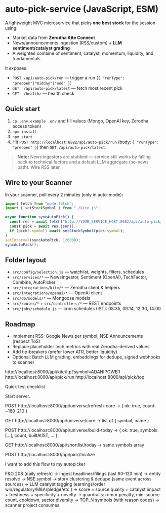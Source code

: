 # auto-pick-service (JavaScript, ESM)

A lightweight MVC microservice that picks **one best stock** for the session using:

- Market data from **Zerodha Kite Connect**
- News/announcements ingestion (RSS/custom) + **LLM sentiment/catalyst grading**
- A weighted combine of sentiment, catalyst, momentum, liquidity, and fundamentals

It exposes:

- `POST /api/auto-pick/run` — trigger a run (`{ "runType": "preopen"|"midday"|"eod" }`)
- `GET  /api/auto-pick/latest` — fetch most recent pick
- `GET  /healthz` — health check

## Quick start

1. `cp .env.example .env` and fill values (Mongo, OpenAI key, Zerodha access token)
2. `npm install`
3. `npm start`
4. Hit `POST http://localhost:8082/api/auto-pick/run` (body: `{ "runType": "preopen" }`) then `GET /api/auto-pick/latest`

> **Note:** News ingestors are stubbed — service still works by falling back to technical factors and a default LLM aggregate (no-news path). Wire RSS later.

## Wire to your Scanner

In your scanner, poll every 2 minutes (only in auto-mode):

```js
import fetch from "node-fetch";
import { setStockSymbol } from "./kite.js";

async function syncAutoPick() {
  const res = await fetch("http://YOUR_SERVICE_HOST:8082/api/auto-pick/latest");
  const pick = await res.json();
  if (pick?.symbol) await setStockSymbol(pick.symbol);
}
setInterval(syncAutoPick, 120000);
syncAutoPick();
```

## Folder layout

- `src/config/selection.js` — watchlist, weights, filters, schedules
- `src/services/*` — NewsIngestor, Sentiment (OpenAI), TechFactor, Combine, AutoPicker
- `src/integrations/kite/*` — Zerodha client & helpers
- `src/integrations/openai/*` — OpenAI client
- `src/db/models/*` — Mongoose models
- `src/routes/*` + `src/controllers/*` — REST endpoints
- `src/jobs/schedule.js` — cron schedules (IST): 08:35, 09:14, 12:30, 14:00

## Roadmap

- Implement RSS: Google News per symbol, NSE Announcements (respect ToS)
- Replace placeholder tech metrics with real Zerodha-derived values
- Add tie-breakers (prefer lower ATR, better liquidity)
- Optional: Batch LLM grading, embeddings for dedupe, signed webhooks to scanner

http://localhost:8000/api/kite/ltp?symbol=ADANIPOWER
http://localhost:8000/api/pick/run
http://localhost:8000/api/pick/top

Quick test checklist

Start server.

POST http://localhost:8000/api/universe/refresh-core
→ { ok: true, count: ~180-210 }

GET http://localhost:8000/api/universe/core
→ list of { symbol, name }

POST http://localhost:8000/api/universe/build-today
→ { ok: true, symbols: [...], count, builtAtIST, ... }

GET http://localhost:8000/api/shortlist/today
→ same symbols array

POST http://localhost:8000/api/pick/finalize

<!-- *************************************************************************************** -->

i want to add this flow to my autopicker

F&O 208 (daily refresh)
→ ingest headlines/filings (last 90–120 min)
→ entity resolve → NSE symbol
→ story clustering & dedupe (same event across sources)
→ LLM catalyst tagging (earnings/order win/regulatory/M&A/pledge/etc.)
→ score = source quality + catalyst impact + freshness + specificity + novelty
→ guardrails: rumor penalty, min-source count, cooldown, sector diversity
→ TOP_N symbols (with reason codes) → scanner project consumes
